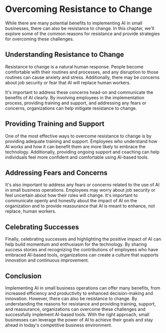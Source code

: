 Overcoming Resistance to Change
=============================================================================

While there are many potential benefits to implementing AI in small businesses, there can also be resistance to change. In this chapter, we'll explore some of the common reasons for resistance and provide strategies for overcoming these challenges.

Understanding Resistance to Change
----------------------------------

Resistance to change is a natural human response. People become comfortable with their routines and processes, and any disruption to those routines can cause anxiety and stress. Additionally, there may be concerns about job security or fear that AI will replace human workers.

It's important to address these concerns head-on and communicate the benefits of AI clearly. By involving employees in the implementation process, providing training and support, and addressing any fears or concerns, organizations can help mitigate resistance to change.

Providing Training and Support
------------------------------

One of the most effective ways to overcome resistance to change is by providing adequate training and support. Employees who understand how AI works and how it can benefit them are more likely to embrace the technology. Additionally, providing ongoing support and coaching can help individuals feel more confident and comfortable using AI-based tools.

Addressing Fears and Concerns
-----------------------------

It's also important to address any fears or concerns related to the use of AI in small business operations. Employees may worry about job security or feel uncertain about how their roles will change. It's important to communicate openly and honestly about the impact of AI on the organization and to provide reassurance that AI is meant to enhance, not replace, human workers.

Celebrating Successes
---------------------

Finally, celebrating successes and highlighting the positive impact of AI can help build momentum and enthusiasm for the technology. By sharing success stories and recognizing the contributions of employees who have embraced AI-based tools, organizations can create a culture that supports innovation and continuous improvement.

Conclusion
----------

Implementing AI in small business operations can offer many benefits, from increased efficiency and productivity to enhanced decision-making and innovation. However, there can also be resistance to change. By understanding the reasons for resistance and providing training, support, and reassurance, organizations can overcome these challenges and successfully implement AI-based tools. With the right approach, small businesses can leverage the power of AI to achieve their goals and stay ahead in today's competitive business environment.
